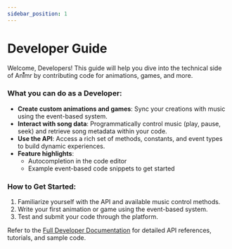 ```yaml
---
sidebar_position: 1
---
```


# Developer Guide

Welcome, Developers! This guide will help you dive into the technical side of Anı⃰mr by contributing code for animations, games, and more.

### What you can do as a Developer:

- **Create custom animations and games**: Sync your creations with music using the event-based system.
- **Interact with song data**: Programmatically control music (play, pause, seek) and retrieve song metadata within your code.
- **Use the API**: Access a rich set of methods, constants, and event types to build dynamic experiences.
- **Feature highlights**:
  - Autocompletion in the code editor
  - Example event-based code snippets to get started

### How to Get Started:

1. Familiarize yourself with the API and available music control methods.
2. Write your first animation or game using the event-based system.
3. Test and submit your code through the platform.

Refer to the [Full Developer Documentation](../developer/full-docs) for detailed API references, tutorials, and sample code.
